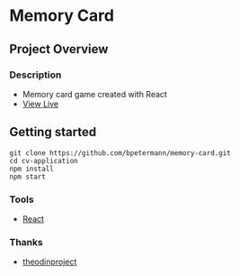 # Memory Card

## Project Overview

### Description
- Memory card game created with React
- [View Live](https://bpetermann.github.io/memory-card/)

## Getting started

```
git clone https://github.com/bpetermann/memory-card.git
cd cv-application
npm install
npm start
```

### Tools
- [React](https://reactjs.org/)

### Thanks
- [theodinproject](https://www.theodinproject.com)<br>
